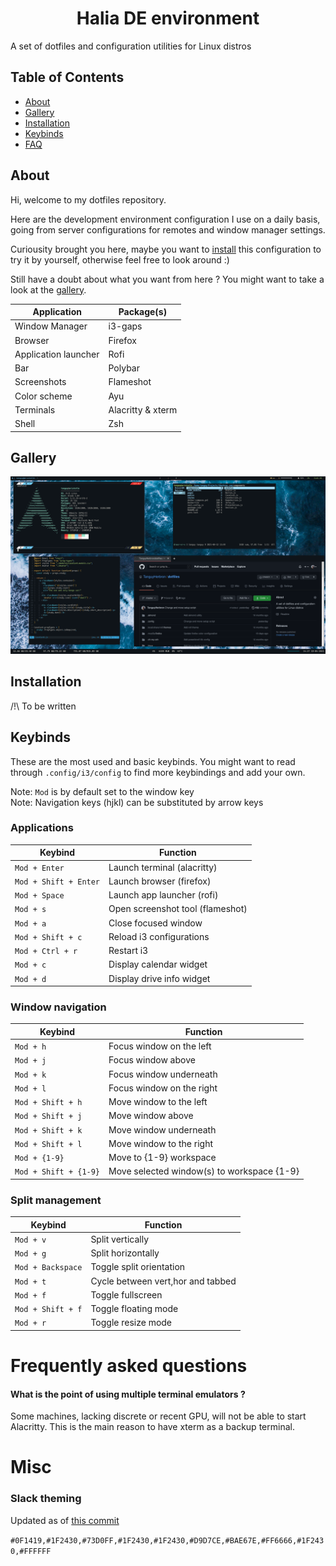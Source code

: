 <h1 align="center">Halia DE environment</h1>
A set of dotfiles and configuration utilities for Linux distros

## Table of Contents

- [About](#about)
- [Gallery](#gallery)
- [Installation](#install)
- [Keybinds](#keybinds)
- [FAQ](#faq)

<a id="about"></a>
## About

Hi, welcome to my dotfiles repository.

Here are the development environment configuration I use on a daily basis, going from server configurations for remotes and window manager settings.

Curiousity brought you here, maybe you want to [install](#install) this configuration to try it by yourself, otherwise feel free to look around :)

Still have a doubt about what you want from here ? You might want to take a look at the [gallery](#gallery).

|         Application         |         Package(s)         |
|-----------------------------|----------------------------|
| Window Manager              | i3-gaps                    |
| Browser                     | Firefox                    |
| Application launcher        | Rofi                       |
| Bar                         | Polybar                    |
| Screenshots                 | Flameshot                  |
| Color scheme                | Ayu                        |
| Terminals                   | Alacritty & xterm          |
| Shell                       | Zsh                        |

<a id="gallery"></a>
## Gallery

<img src="/Images/Screenshots/desktop.png">

<a id="install"></a>
## Installation

/!\ To be written

<a id="keybinds"></a>
## Keybinds
These are the most used and basic keybinds. You might want to read through `.config/i3/config` to find more keybindings and add your own.

Note: `Mod` is by default set to the window key<br>
Note: Navigation keys (hjkl) can be substituted by arrow keys
### Applications
|           Keybind           |          Function          |
|-----------------------------|----------------------------|
| `Mod + Enter`               | Launch terminal (alacritty)|
| `Mod + Shift + Enter`       | Launch browser (firefox)   |
| `Mod + Space`               | Launch app launcher (rofi) |
| `Mod + s`                   | Open screenshot tool (flameshot)|
| `Mod + a`                   | Close focused window       |
| `Mod + Shift + c`           | Reload i3 configurations   |
| `Mod + Ctrl + r`            | Restart i3                 |
| `Mod + c`                   | Display calendar widget    |
| `Mod + d`                   | Display drive info widget  |

### Window navigation
|           Keybind           |          Function          |
|-----------------------------|----------------------------|
| `Mod + h`                   | Focus window on the left   |
| `Mod + j`                   | Focus window above         |
| `Mod + k`                   | Focus window underneath    |
| `Mod + l`                   | Focus window on the right  |
| `Mod + Shift + h`           | Move window to the left    |
| `Mod + Shift + j`           | Move window above          |
| `Mod + Shift + k`           | Move window underneath     |
| `Mod + Shift + l`           | Move window to the right   |
| `Mod + {1-9}`               | Move to {1-9} workspace    |
| `Mod + Shift + {1-9}`       | Move selected window(s) to workspace {1-9} |

### Split management
|           Keybind           |          Function          |
|-----------------------------|----------------------------|
| `Mod + v`                   | Split vertically           |
| `Mod + g`                   | Split horizontally         |
| `Mod + Backspace`           | Toggle split orientation   |
| `Mod + t`                   | Cycle between vert,hor and tabbed |
| `Mod + f`                   | Toggle fullscreen          |
| `Mod + Shift + f`           | Toggle floating mode       |
| `Mod + r`                   | Toggle resize mode         |

<a id="faq"></a>
# Frequently asked questions

#### What is the point of using multiple terminal emulators ?
Some machines, lacking discrete or recent GPU, will not be able to start Alacritty. This is the main reason to have xterm as a backup terminal.

# Misc
### Slack theming
Updated as of [this commit](https://github.com/TanguyHerbron/dotfiles/commit/9adabddf70494ba534bcc5dd94260a92e1c996c3)

`#0F1419,#1F2430,#73D0FF,#1F2430,#1F2430,#D9D7CE,#BAE67E,#FF6666,#1F2430,#FFFFFF`

